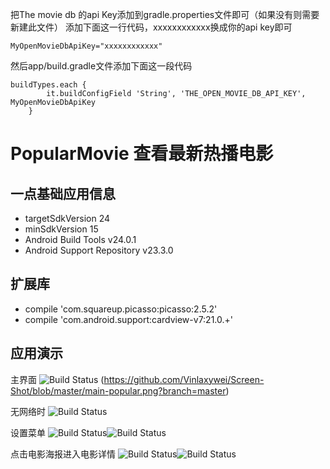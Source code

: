 把The movie db 的api Key添加到gradle.properties文件即可（如果没有则需要新建此文件）
添加下面这一行代码，xxxxxxxxxxxx换成你的api key即可

`MyOpenMovieDbApiKey="xxxxxxxxxxxx"`

然后app/build.gradle文件添加下面这一段代码
```
buildTypes.each {
        it.buildConfigField 'String', 'THE_OPEN_MOVIE_DB_API_KEY', MyOpenMovieDbApiKey
    }
```
    
PopularMovie 查看最新热播电影
=====================

一点基础应用信息
--------
- targetSdkVersion 24
- minSdkVersion 15
- Android Build Tools v24.0.1
- Android Support Repository v23.3.0

扩展库
---
- compile 'com.squareup.picasso:picasso:2.5.2'
- compile 'com.android.support:cardview-v7:21.0.+'

应用演示
----
主界面
![Build Status](https://github.com/Vinlaxywei/Screen-Shot/blob/master/main-toprated.png?branch=master)
(https://github.com/Vinlaxywei/Screen-Shot/blob/master/main-popular.png?branch=master)

无网络时
![Build Status](https://github.com/Vinlaxywei/Screen-Shot/blob/master/main-error.png?branch=master)

设置菜单
![Build Status](https://github.com/Vinlaxywei/Screen-Shot/blob/master/main-setting.png?branch=master)![Build Status](https://github.com/Vinlaxywei/Screen-Shot/blob/master/main-movieSort.png?branch=master)

点击电影海报进入电影详情
![Build Status](https://github.com/Vinlaxywei/Screen-Shot/blob/master/main-detail.png?branch=master)![Build Status](https://github.com/Vinlaxywei/Screen-Shot/blob/master/main-detail02.png?branch=master)

